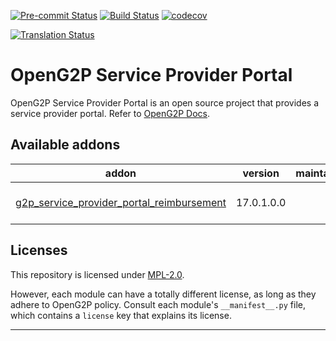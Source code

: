 <!-- /!\ Non OCA Context : Set here the badge of your runbot / runboat instance. -->

[![Pre-commit Status](https://github.com/openg2p/openg2p-service-provider-portal/actions/workflows/pre-commit.yml/badge.svg?branch=17.0-develop)](https://github.com/openg2p/openg2p-service-provider-portal/actions/workflows/pre-commit.yml?query=branch%3A17.0-develop)
[![Build Status](https://github.com/openg2p/openg2p-service-provider-portal/actions/workflows/test.yml/badge.svg?branch=17.0-develop)](https://github.com/openg2p/openg2p-service-provider-portal/actions/workflows/test.yml?query=branch%3A17.0-develop)
[![codecov](https://codecov.io/gh/openg2p/openg2p-service-provider-portal/branch/17.0-develop/graph/badge.svg)](https://codecov.io/gh/openg2p/openg2p-service-provider-portal)

<!-- /!\ Non OCA Context : Set here the badge of your translation instance. -->

[![Translation Status](https://translate.openspp.org/widgets/openg2p/-/svg-badge.svg)](https://translate.openspp.org/engage/openg2p/?utm_source=widget)

<!-- /!\ do not modify above this line -->

# OpenG2P Service Provider Portal

OpenG2P Service Provider Portal is an open source project that provides a service provider portal. Refer to
[OpenG2P Docs](https://docs.openg2p.org/platform/modules/social-registry).

<!-- /!\ do not modify below this line -->

<!-- prettier-ignore-start -->

[//]: # (addons)

Available addons
----------------
addon | version | maintainers | summary
--- | --- | --- | ---
[g2p_service_provider_portal_reimbursement](g2p_service_provider_portal_reimbursement/) | 17.0.1.0.0 |  | G2P Service Provider Portal: Reimbursement

[//]: # (end addons)

<!-- prettier-ignore-end -->

## Licenses

This repository is licensed under [MPL-2.0](LICENSE).

However, each module can have a totally different license, as long as they adhere to OpenG2P policy. Consult
each module's `__manifest__.py` file, which contains a `license` key that explains its license.

---

<!-- /!\ Non OCA Context : Set here the full description of your organization. -->
